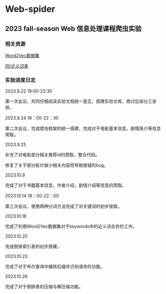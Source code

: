 # Web-spider

## 2023 fall-season Web 信息处理课程爬虫实验

### 相关资源
[Word2Vec数据集](https://github.com/chatopera/Synonyms)

[同/近义词表](https://github.com/guotong1988/chinese_dictionary)

### 实验进度日志
2023.9.22 19:00-22:30

第一次会议，共同仔细阅读实验文档统一意见，搭建实验仓库，商讨后续分工安排。

2023.9.24 18：00-22：30

第二次会议，完成爬虫框架的统一搭建，完成对于电影基本信息，剧情简介等信息爬取。

2023.9.25

补充了对电影部分相关推荐id的爬取，整合代码。

修复了关于部分影片缺少相关内容而导致报错的bug。

2023.10.9

完成了对于书籍基本信息，作者介绍，剧情介绍等信息的爬取。

2023.10.14 18：00-22：00

第三次会议，使用两种分词方法完成了对关键词的初步提取。

2023.10.18

完成了利用Word2Vec数据集对于keywords中的近义词合并的工作。

2023.10.20

完成倒排索引表的初步搭建。

2023.10.23

完成了对于布尔查询中缀转后缀并识别语序的功能。

2023.10.26

完成了对于倒排表的压缩与解压缩功能。